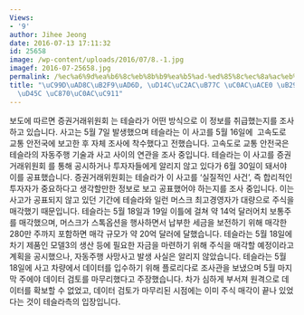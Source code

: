```yaml
---
Views:
- '9'
author: Jihee Jeong
date: 2016-07-13 17:11:32
id: 25658
image: /wp-content/uploads/2016/07/8.-1.jpg
imagef: 2016-07-25658.jpg
permalink: /%ec%a6%9d%ea%b6%8c%eb%8b%b9%ea%b5%ad-%ed%85%8c%ec%8a%ac%eb%9d%bc-%ec%82%ac%ea%b3%a0-%eb%8a%91%ec%9e%a5%eb%b0%9c%ed%91%9c-%ec%a1%b0%ec%82%ac%ec%a4%91/
title: "\uC99D\uAD8C\uB2F9\uAD6D, \uD14C\uC2AC\uB77C \uC0AC\uACE0 \uB291\uC7A5\uBC1C\
  \uD45C \uC870\uC0AC\uC911"
---
```


보도에 따르면 증권거래위원회 는 테슬라가 어떤 방식으로 이 정보를 취급했는지를 조사하고 있습니다. 사고는 5월 7일 발생했으며 테슬라는 이 사고를 5월 16일에  고속도로 교통 안전국에 보고한 후 자체 조사에 착수했다고 전했습니다. 고속도로 교통 안전국은 테슬라의 자동주행 기술과 사고 사이의 연관을 조사 중입니다. 테슬라는 이 사고를 증권거래위원회 를 통해 공시하거나 투자자들에게 알리지 않고 있다가 6월 30일이 돼서야 이를 공표했습니다. 증권거래위원회는 테슬라가 이 사고를 &#8216;실질적인 사건&#8217;, 즉 합리적인 투자자가 중요하다고 생각할만한 정보로 보고 공표했어야 하는지를 조사 중입니다. 이는 사고가 공표되지 않고 있던 기간에 테슬라와 일런 머스크 최고경영자가 대량으로 주식을 매각했기 때문입니다. 테슬라는 5월 18일과 19일 이틀에 걸쳐 약 14억 달러어치 보통주를 매각했으며, 머스크가 스톡옵션을 행사하면서 납부한 세금을 보전하기 위해 매각한 280만 주까지 포함하면 매각 규모가 약 20억 달러에 달했습니다. 테슬라는 5월 18일에 차기 제품인 모델3의 생산 등에 필요한 자금을 마련하기 위해 주식을 매각할 예정이라고 계획을 공시했으나, 자동주행 사망사고 발생 사실은 알리지 않았습니다. 테슬라는 5월 18일에 사고 차량에서 데이터를 입수하기 위해 플로리다로 조사관을 보냈으며 5월 마지막 주에야 데이터 검토를 마무리했다고 주장했습니다. 차가 심하게 부서져 원격으로 데이터를 확보할 수 없었고, 데이터 검토가 마무리된 시점에는 이미 주식 매각이 끝나 있었다는 것이 테슬라측의 입장입니다.